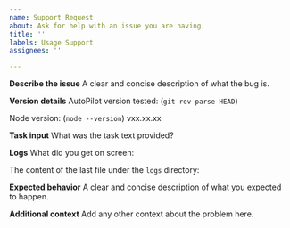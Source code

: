 ```yaml
---
name: Support Request
about: Ask for help with an issue you are having.
title: ''
labels: Usage Support
assignees: ''

---
```


**Describe the issue**
A clear and concise description of what the bug is.

**Version details**
AutoPilot version tested: (`git rev-parse HEAD`)

Node version: (`node --version`)
vxx.xx.xx

**Task input**
What was the task text provided?

**Logs**
What did you get on screen:

The content of the last file under the `logs` directory:

**Expected behavior**
A clear and concise description of what you expected to happen.

**Additional context**
Add any other context about the problem here.
